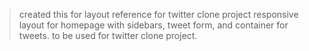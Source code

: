 >created this for layout reference for twitter clone project
>responsive layout for homepage with sidebars, tweet form, and container for tweets.
>to be used for twitter clone project.
